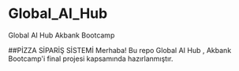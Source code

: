# Global_AI_Hub
Global AI Hub Akbank Bootcamp

##PİZZA SİPARİŞ SİSTEMİ
Merhaba! Bu repo Global AI Hub , Akbank Bootcamp'i final projesi kapsamında hazırlanmıştır. 

